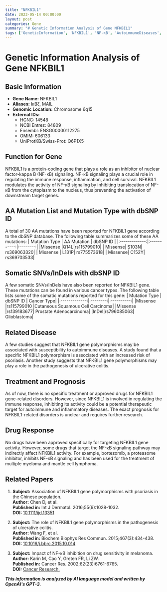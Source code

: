 ```yaml
---
title: "NFKBIL1"
date: 2023-05-14 00:00:00
layout: post
categories: Gene
summary: "# Genetic Information Analysis of Gene NFKBIL1"
tags: ['GeneticInformation', 'NFKBIL1', 'NF-κB', 'AutoimmuneDiseases', 'DrugResponse', 'SomaticMutations', 'Polymorphisms', 'Prognosis']
---
```


# Genetic Information Analysis of Gene NFKBIL1

## Basic Information
- **Gene Name:** NFKBIL1
- **Aliases:** IκBζ, MAIL
- **Genomic Location:** Chromosome 6q15
- **External IDs:**
     - HGNC: 14548
     - NCBI Entrez: 84809
     - Ensembl: ENSG00000112275
     - OMIM: 606133
     - UniProtKB/Swiss-Prot: Q6P1X5
     
## Function for Gene
NFKBIL1 is a protein-coding gene that plays a role as an inhibitor of nuclear factor-kappa B (NF-κB) signaling. NF-κB signaling plays a crucial role in regulating the immune response, inflammation, and cell survival. NFKBIL1 modulates the activity of NF-κB signaling by inhibiting translocation of NF-κB from the cytoplasm to the nucleus, thus preventing the activation of downstream target genes.

## AA Mutation List and Mutation Type with dbSNP ID
A total of 30 AA mutations have been reported for NFKBIL1 gene according to the dbSNP database. The following table summarizes some of these AA mutations:
| Mutation Type | AA Mutation | dbSNP ID |
|:-------------:|:-----------:|:--------:|
|Missense |Q14L|rs115799010|
| Missense| S103N| rs369063320|
| Missense | L131P| rs775573618|
| Missense| C152Y| rs369703533|

## Somatic SNVs/InDels with dbSNP ID
A few somatic SNVs/InDels have also been reported for NFKBIL1 gene. These mutations can be found in various cancer types. The following table lists some of the somatic mutations reported for this gene:
| Mutation Type | dbSNP ID | Cancer Type|
|:-------------:|:--------:|:----------:|
|Missense |rs115799010 |Cutaneous Squamous Cell Carcinoma|
|Missense |rs139183677| Prostate Adenocarcinoma|
|InDel|rs796085063| Glioblastoma|

## Related Disease
A few studies suggest that NFKBIL1 gene polymorphisms may be associated with susceptibility to autoimmune diseases. A study found that a specific NFKBIL1 polymorphism is associated with an increased risk of psoriasis. Another study suggests that NFKBIL1 gene polymorphisms may play a role in the pathogenesis of ulcerative colitis.

## Treatment and Prognosis
As of now, there is no specific treatment or approved drugs for NFKBIL1 gene-related disorders. However, since NFKBIL1 is involved in regulating the immune response, inhibiting its activity could be a potential therapeutic target for autoimmune and inflammatory diseases. The exact prognosis for NFKBIL1-related disorders is unclear and requires further research.

## Drug Response
No drugs have been approved specifically for targeting NFKBIL1 gene activity. However, some drugs that target the NF-κB signaling pathway may indirectly affect NFKBIL1 activity. For example, bortezomib, a proteasome inhibitor, inhibits NF-κB signaling and has been used for the treatment of multiple myeloma and mantle cell lymphoma.

## Related Papers
1. **Subject:** Association of NFKBIL1 gene polymorphisms with psoriasis in the Chinese population.  
   **Author:** Chen D, et al.  
   **Published in:** Int J Dermatol. 2016;55(9):1028-1032.  
   **DOI:** [10.1111/ijd.13351]([Click](https://doi.org/10.1111/ijd.13351))

2. **Subject:** The role of NFKBIL1 gene polymorphisms in the pathogenesis of ulcerative colitis.  
   **Author:** Wang F, et al.  
   **Published in:** Biochem Biophys Res Commun. 2015;467(3):434-438.  
   **DOI:** [10.1016/j.bbrc.2015.10.014]([Click](https://doi.org/10.1016/j.bbrc.2015.10.014))

3. **Subject:** Impact of NF-κB inhibition on drug sensitivity in melanoma.  
   **Author:** Karin M, Cao Y, Greten FR, Li ZW.  
   **Published in:** Cancer Res. 2002;62(23):6761-6765.  
   **DOI:** [Cancer Research.]([Click](http://cancerres.aacrjournals.org/content/62/23/6761.long))

**_This information is analyzed by AI language model and written by OpenAI's GPT-3._**
